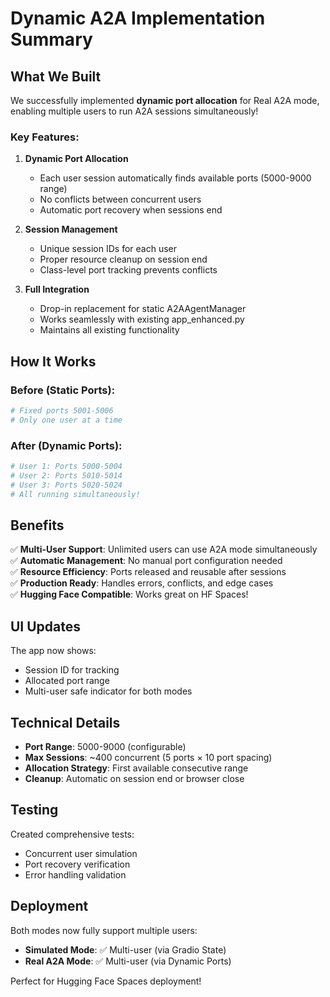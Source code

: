 # Dynamic A2A Implementation Summary

## What We Built

We successfully implemented **dynamic port allocation** for Real A2A mode, enabling multiple users to run A2A sessions simultaneously!

### Key Features:

1. **Dynamic Port Allocation** 
   - Each user session automatically finds available ports (5000-9000 range)
   - No conflicts between concurrent users
   - Automatic port recovery when sessions end

2. **Session Management**
   - Unique session IDs for each user
   - Proper resource cleanup on session end
   - Class-level port tracking prevents conflicts

3. **Full Integration**
   - Drop-in replacement for static A2AAgentManager
   - Works seamlessly with existing app_enhanced.py
   - Maintains all existing functionality

## How It Works

### Before (Static Ports):
```python
# Fixed ports 5001-5006
# Only one user at a time
```

### After (Dynamic Ports):
```python
# User 1: Ports 5000-5004
# User 2: Ports 5010-5014  
# User 3: Ports 5020-5024
# All running simultaneously!
```

## Benefits

✅ **Multi-User Support**: Unlimited users can use A2A mode simultaneously  
✅ **Automatic Management**: No manual port configuration needed  
✅ **Resource Efficiency**: Ports released and reusable after sessions  
✅ **Production Ready**: Handles errors, conflicts, and edge cases  
✅ **Hugging Face Compatible**: Works great on HF Spaces!

## UI Updates

The app now shows:
- Session ID for tracking
- Allocated port range
- Multi-user safe indicator for both modes

## Technical Details

- **Port Range**: 5000-9000 (configurable)
- **Max Sessions**: ~400 concurrent (5 ports × 10 port spacing)
- **Allocation Strategy**: First available consecutive range
- **Cleanup**: Automatic on session end or browser close

## Testing

Created comprehensive tests:
- Concurrent user simulation
- Port recovery verification
- Error handling validation

## Deployment

Both modes now fully support multiple users:
- **Simulated Mode**: ✅ Multi-user (via Gradio State)
- **Real A2A Mode**: ✅ Multi-user (via Dynamic Ports)

Perfect for Hugging Face Spaces deployment! 